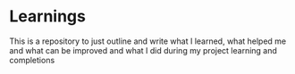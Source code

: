 # Learnings
This is a repository to just outline and write what I learned, what helped me and what can be improved and what I did during my project learning and completions
